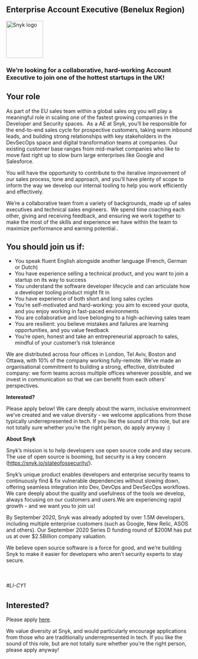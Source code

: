 Enterprise Account Executive (Benelux Region)
---

<img src="https://res.cloudinary.com/snyk/image/upload/v1537345894/press-kit/brand/logo-black.png" width="100" alt="Snyk logo" />

<h3><strong>We’re looking for a collaborative, hard-working Account Executive to join one of the hottest startups in the UK!</strong></h3>
<h2><strong>Your role</strong></h2>
<p>As part of the EU sales team within a global sales org you will play a meaningful role in scaling one of the fastest growing companies in the Developer and Security spaces.&nbsp; As a AE at Snyk, you’ll be responsible for the end-to-end sales cycle for prospective customers, taking warm inbound leads, and building strong relationships with key stakeholders in the DevSecOps space and digital transformation teams at companies. Our existing customer base ranges from mid-market companies who like to move fast right up to slow burn large enterprises like Google and Salesforce.</p>
<p>You will have the opportunity to contribute to the iterative improvement of our sales process, tone and approach, and you’ll have plenty of scope to inform the way we develop our internal tooling to help you work efficiently and effectively.</p>
<p>We’re a collaborative team from a variety of backgrounds, made up of sales executives and technical sales engineers.&nbsp; We spend time coaching each other, giving and receiving feedback, and ensuring we work together to make the most of the skills and experience we have within the team to maximize performance and earning potential..&nbsp;&nbsp;&nbsp;&nbsp;</p>
<h2><strong>You should join us if:</strong></h2>
<ul>
<li>You speak fluent English alongside another language (French, German or Dutch)</li>
<li>You have experience selling a technical product, and you want to join a startup on its way to success</li>
<li>You understand the software developer lifecycle and can articulate how a developer tooling product might fit in</li>
<li>You have experience of both short and long sales cycles</li>
<li>You’re self-motivated and hard-working: you aim to exceed your quota, and you enjoy working in fast-paced environments</li>
<li>You are collaborative and love belonging to a high-achieving sales team</li>
<li>You are resilient: you believe mistakes and failures are learning opportunities, and you value feedback</li>
<li>You’re open, honest and take an entrepreneurial approach to sales, mindful of your customer’s risk tolerance</li>
</ul>
<p>We are distributed across four offices in London, Tel Aviv, Boston and Ottawa, with 10% of the company working fully-remote. We’ve made an organisational commitment to building a strong, effective, distributed company: we form teams across multiple offices wherever possible, and we invest in communication so that we can benefit from each others’ perspectives.</p>
<p><strong>Interested?</strong></p>
<p>Please apply below! We care deeply about the warm, inclusive environment we’ve created and we value diversity - we welcome applications from those typically underrepresented in tech. If you like the sound of this role, but are not totally sure whether you’re the right person, do apply anyway :)</p>
<p><strong>About Snyk</strong></p>
<p>Snyk’s mission is to help developers use open source code and stay secure. The use of open source is booming, but security is a key concern (<a class="c-link" href="https://snyk.io/stateofossecurity/" target="_blank" data-stringify-link="https://snyk.io/stateofossecurity/" data-sk="tooltip_parent">https://snyk.io/stateofossecurity/</a>).</p>
<p>Snyk’s unique product enables developers and enterprise security teams to continuously find &amp; fix vulnerable dependencies without slowing down, offering seamless integration into Dev, DevOps and DevSecOps workflows. We care deeply about the quality and usefulness of the tools we develop, always focusing on our customers and users.We are experiencing rapid growth - and we want you to join us!</p>
<p>By September 2020, Snyk was already adopted by over 1.5M developers, including multiple enterprise customers (such as Google, New Relic, ASOS and others). Our September 2020 Series D funding round of $200M has put us at over $2.5Billion company valuation.</p>
<p>We believe open source software is a force for good, and we’re building Snyk to make it easier for developers who aren’t security experts to stay secure.</p>
<p>&nbsp;</p>
<h6><em>#LI-CY1</em></h6>

Interested?
---

Please apply [here](https://boards.greenhouse.io/snyk/jobs/4972849002#app).

We value diversity at Snyk, and would particularly encourage applications from those who are traditionally underrepresented in tech.
If you like the sound of this role, but are not totally sure whether you’re the right person, please apply anyway!
